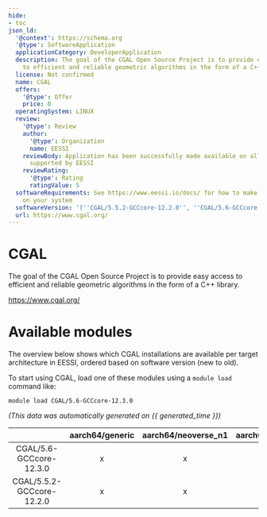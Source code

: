 ```yaml
---
hide:
- toc
json_ld:
  '@context': https://schema.org
  '@type': SoftwareApplication
  applicationCategory: DeveloperApplication
  description: The goal of the CGAL Open Source Project is to provide easy access
    to efficient and reliable geometric algorithms in the form of a C++ library.
  license: Not confirmed
  name: CGAL
  offers:
    '@type': Offer
    price: 0
  operatingSystem: LINUX
  review:
    '@type': Review
    author:
      '@type': Organization
      name: EESSI
    reviewBody: Application has been successfully made available on all architectures
      supported by EESSI
    reviewRating:
      '@type': Rating
      ratingValue: 5
  softwareRequirements: See https://www.eessi.io/docs/ for how to make EESSI available
    on your system
  softwareVersion: '[''CGAL/5.5.2-GCCcore-12.2.0'', ''CGAL/5.6-GCCcore-12.3.0'']'
  url: https://www.cgal.org/
---
```


CGAL
====


The goal of the CGAL Open Source Project is to provide easy access to efficient and reliable geometric algorithms in the form of a C++ library.

https://www.cgal.org/
# Available modules


The overview below shows which CGAL installations are available per target architecture in EESSI, ordered based on software version (new to old).

To start using CGAL, load one of these modules using a `module load` command like:

```shell
module load CGAL/5.6-GCCcore-12.3.0
```

*(This data was automatically generated on {{ generated_time }})*  

| |aarch64/generic|aarch64/neoverse_n1|aarch64/neoverse_v1|aarch64/nvidia|x86_64/generic|x86_64/amd/zen2|x86_64/amd/zen3|x86_64/amd/zen4|x86_64/intel/haswell|x86_64/intel/sapphirerapids|x86_64/intel/skylake_avx512|
| :---: | :---: | :---: | :---: | :---: | :---: | :---: | :---: | :---: | :---: | :---: | :---: |
|CGAL/5.6-GCCcore-12.3.0|x|x|x|-|x|x|x|x|x|x|x|
|CGAL/5.5.2-GCCcore-12.2.0|x|x|x|-|x|x|x|x|x|x|x|
